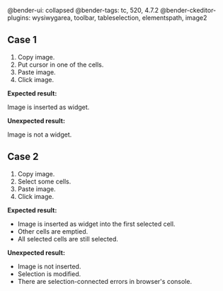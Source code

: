 @bender-ui: collapsed
@bender-tags: tc, 520, 4.7.2
@bender-ckeditor-plugins: wysiwygarea, toolbar, tableselection, elementspath, image2

## Case 1

1. Copy image.
2. Put cursor in one of the cells.
3. Paste image.
4. Click image.

**Expected result:**

Image is inserted as widget.

**Unexpected result:**

Image is not a widget.


## Case 2

1. Copy image.
2. Select some cells.
3. Paste image.
4. Click image.

**Expected result:**

* Image is inserted as widget into the first selected cell.
* Other cells are emptied.
* All selected cells are still selected.

**Unexpected result:**

* Image is not inserted.
* Selection is modified.
* There are selection-connected errors in browser's console.
